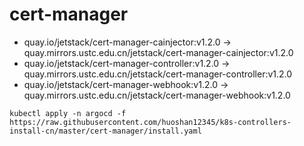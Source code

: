 # cert-manager
- quay.io/jetstack/cert-manager-cainjector:v1.2.0 -> quay.mirrors.ustc.edu.cn/jetstack/cert-manager-cainjector:v1.2.0
- quay.io/jetstack/cert-manager-controller:v1.2.0 -> quay.mirrors.ustc.edu.cn/jetstack/cert-manager-controller:v1.2.0
- quay.io/jetstack/cert-manager-webhook:v1.2.0 -> quay.mirrors.ustc.edu.cn/jetstack/cert-manager-webhook:v1.2.0

```
kubectl apply -n argocd -f https://raw.githubusercontent.com/huoshan12345/k8s-controllers-install-cn/master/cert-manager/install.yaml
```